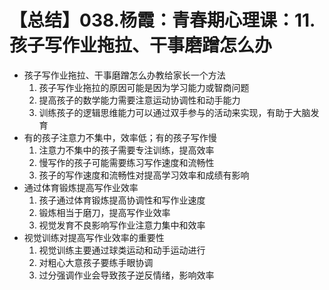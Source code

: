 # 【总结】038.杨霞：青春期心理课：11.孩子写作业拖拉、干事磨蹭怎么办

-   孩子写作业拖拉、干事磨蹭怎么办教给家长一个方法
    1.  孩子写作业拖拉的原因可能是因为学习能力或智商问题
    2.  提高孩子的数学能力需要注意运动协调性和动手能力
    3.  训练孩子的逻辑思维能力可以通过双手参与的活动来实现，有助于大脑发育
-   有的孩子注意力不集中，效率低；有的孩子写作慢
    1.  注意力不集中的孩子需要专注训练，提高效率
    2.  慢写作的孩子可能需要练习写作速度和流畅性
    3.  孩子的写作速度和流畅性对提高学习效率和成绩有影响
-   通过体育锻炼提高写作业效率
    1.  孩子通过体育锻炼提高协调性和写作业速度
    2.  锻炼相当于磨刀，提高写作业效率
    3.  视觉发育不良影响写作业注意力集中和效率
-   视觉训练对提高写作业效率的重要性
    1.  视觉训练主要通过球类运动和动手运动进行
    2.  对粗心大意孩子要练手眼协调
    3.  过分强调作业会导致孩子逆反情绪，影响效率